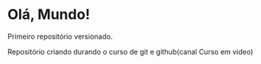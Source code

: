 # Olá, Mundo!
 Primeiro repositório versionado.

 Repositório criando durando o curso de git e github(canal Curso em video)
